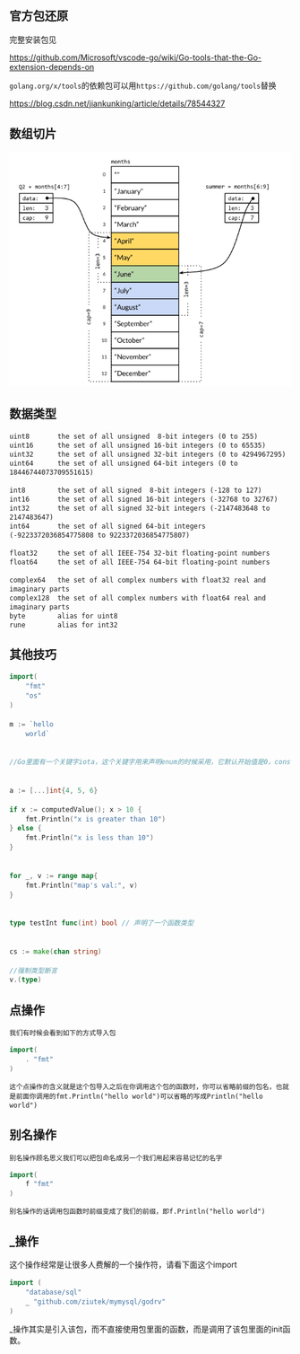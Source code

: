 
## 官方包还原

完整安装包见

https://github.com/Microsoft/vscode-go/wiki/Go-tools-that-the-Go-extension-depends-on

`golang.org/x/tools`的依赖包可以用`https://github.com/golang/tools`替换

https://blog.csdn.net/jiankunking/article/details/78544327

## 数组切片

![image](RRH0.png)

## 数据类型

```
uint8       the set of all unsigned  8-bit integers (0 to 255)
uint16      the set of all unsigned 16-bit integers (0 to 65535)
uint32      the set of all unsigned 32-bit integers (0 to 4294967295)
uint64      the set of all unsigned 64-bit integers (0 to 18446744073709551615)

int8        the set of all signed  8-bit integers (-128 to 127)
int16       the set of all signed 16-bit integers (-32768 to 32767)
int32       the set of all signed 32-bit integers (-2147483648 to 2147483647)
int64       the set of all signed 64-bit integers (-9223372036854775808 to 9223372036854775807)

float32     the set of all IEEE-754 32-bit floating-point numbers
float64     the set of all IEEE-754 64-bit floating-point numbers

complex64   the set of all complex numbers with float32 real and imaginary parts
complex128  the set of all complex numbers with float64 real and imaginary parts
byte        alias for uint8
rune        alias for int32
```

## 其他技巧

```go
import(
    "fmt"
    "os"
)

m := `hello
    world`

    
//Go里面有一个关键字iota，这个关键字用来声明enum的时候采用，它默认开始值是0，const中每增加一行加1：
    

a := [...]int{4, 5, 6}

if x := computedValue(); x > 10 {
    fmt.Println("x is greater than 10")
} else {
    fmt.Println("x is less than 10")
}


for _, v := range map{
    fmt.Println("map's val:", v)
}


type testInt func(int) bool // 声明了一个函数类型


cs := make(chan string)

//强制类型断言
v.(type) 

```

## 点操作

    我们有时候会看到如下的方式导入包
```go
import(
    . "fmt"
)
```
    这个点操作的含义就是这个包导入之后在你调用这个包的函数时，你可以省略前缀的包名，也就是前面你调用的fmt.Println("hello world")可以省略的写成Println("hello world")
## 别名操作
    别名操作顾名思义我们可以把包命名成另一个我们用起来容易记忆的名字
```go
import(
    f "fmt"
)
```
    别名操作的话调用包函数时前缀变成了我们的前缀，即f.Println("hello world")
## _操作

这个操作经常是让很多人费解的一个操作符，请看下面这个import
```go
import (
    "database/sql"
    _ "github.com/ziutek/mymysql/godrv"
)
```
_操作其实是引入该包，而不直接使用包里面的函数，而是调用了该包里面的init函数。
